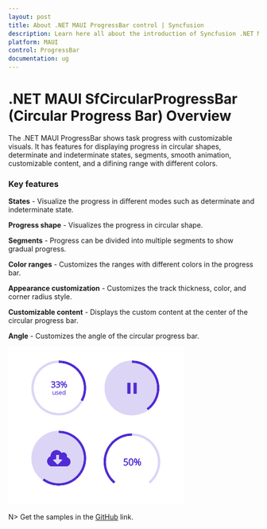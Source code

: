 ```yaml
---
layout: post
title: About .NET MAUI ProgressBar control | Syncfusion 
description: Learn here all about the introduction of Syncfusion .NET MAUI ProgressBar (Progress Bar) control, its elements and more.
platform: MAUI
control: ProgressBar
documentation: ug
---
```


# .NET MAUI SfCircularProgressBar (Circular Progress Bar) Overview

The .NET MAUI ProgressBar shows task progress with customizable visuals. It has features for displaying progress in circular shapes, determinate and indeterminate states, segments, smooth animation, customizable content, and a difining range with different colors.

### Key features

**States** - Visualize the progress in different modes such as determinate and indeterminate state. 

**Progress shape** - Visualizes the progress in circular shape.

**Segments** - Progress can be divided into multiple segments to show gradual progress.

**Color ranges** - Customizes the ranges with different colors in the progress bar.

**Appearance customization** - Customizes the track thickness, color, and corner radius style. 

**Customizable content** - Displays the custom content at the center of the circular progress bar.

**Angle** - Customizes the angle of the circular progress bar.

![ProgresBar control for .NET MAUI.](images/overview/dotnet_maui_progressbar.png)

N> Get the samples in the [GitHub](https://github.com/syncfusion/maui-demos) link.